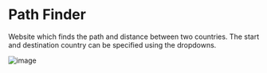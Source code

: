 # Path Finder
Website which finds the path and distance between two countries. The start and destination country can be specified using the dropdowns.

![image](https://user-images.githubusercontent.com/60367655/143656929-c136ca9f-75d9-4830-b006-a5facbdb0d3e.png)
